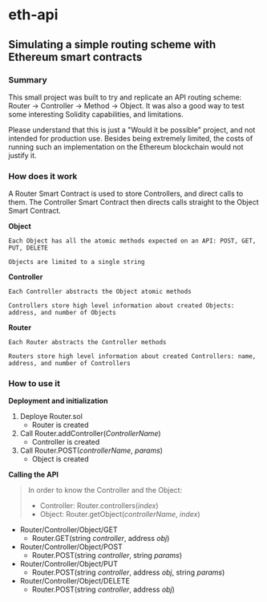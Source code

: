 # eth-api
## Simulating a simple routing scheme with Ethereum smart contracts

### Summary
This small project was built to try and replicate an API routing scheme: Router -> Controller -> Method -> Object. It was also a good way to test some interesting Solidity capabilities, and limitations.

Please understand that this is just a "Would it be possible" project, and not intended for production use. Besides being extremely limited, the costs of running such an implementation on the Ethereum blockchain would not justify it.

### How does it work
A Router Smart Contract is used to store Controllers, and direct calls to them. The Controller Smart Contract then directs calls straight to the Object Smart Contract.

**Object** 
```
Each Object has all the atomic methods expected on an API: POST, GET, PUT, DELETE

Objects are limited to a single string
```

**Controller**
```
Each Controller abstracts the Object atomic methods

Controllers store high level information about created Objects: address, and number of Objects
```

**Router**
```
Each Router abstracts the Controller methods

Routers store high level information about created Controllers: name, address, and number of Controllers
```

### How to use it

**Deployment and initialization**
1. Deploye Router.sol
   - Router is created
2. Call Router.addController(_ControllerName_)
   - Controller is created
3. Call Router.POST(_controllerName_, _params_)
   - Object is created

**Calling the API**
> In order to know the Controller and the Object:
>  - Controller: Router.controllers(_index_)
>  - Object: Router.getObject(_controllerName_, _index_)
- Router/Controller/Object/GET
  - Router.GET(string _controller_, address _obj_)
- Router/Controller/Object/POST
  - Router.POST(string _controller_, string _params_)
- Router/Controller/Object/PUT
  - Router.POST(string _controller_, address _obj_, string _params_)
- Router/Controller/Object/DELETE
  - Router.POST(string _controller_, address _obj_)
